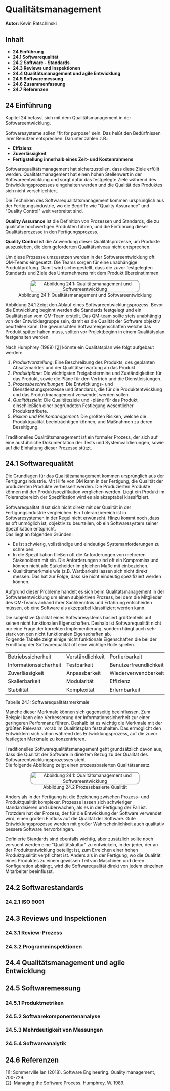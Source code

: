 # Qualitätsmanagement

**Autor:** Kevin Ratschinski

## Inhalt

- **24 Einführung**
- **24.1 Softwarequalität**
- **24.2 Software - Standards**
- **24.3 Reviews und Inspektionen**
- **24.4 Qualitätsmanagement und agile Entwicklung**
- **24.5 Softwaremessung**
- **24.6 Zusammenfassung**
- **24.7 Referenzen**

## 24 Einführung

Kapitel 24 befasst sich mit dem Qualitätsmanagement in der Softwareentwicklung.

Softwaresysteme sollen "fit for purpose" sein. Das heißt den Bedürfnissen ihrer Benutzer entsprechen.
Darunter zählen z.B.:

- **Effizienz**
- **Zuverlässigkeit**
- **Fertigstellung innerhalb eines Zeit- und Kostenrahmens**

Softwarequalitätsmanagement hat sicherzustellen, dass diese Ziele erfüllt werden. Qualitätsmanagement hat einen hohen Stellenwert in der Softwareentwicklung und sorgt dafür das festgelegte
Ziele während des Entwicklungsprozesses eingehalten werden und die Qualität des Produktes sich nicht verschlechtert.

Die Techniken des Softwarequalitätsmanagement kommen ursprünglich aus der Fertigungsindustrie, wo die Begriffe wie "Quality Assurance" und "Quality Control" weit verbreitet sind.

**Quality Assurance** ist die Definition von Prozessen und Standards, die zu qualitativ hochwertigen Produkten führen, und die Einführung dieser Qualitätsprozesse in den Fertigungsprozess.

**Quality Control** ist die Anwendung dieser Qualitätsprozesse, um Produkte auszusieben, die dem geforderten Qualitätsniveau nicht entsprechen.

Um diese Prozesse umzusetzen werden in der Softwareentwicklung oft QM-Teams eingesetzt. Die Teams sorgen für eine unabhängige Produktprüfung.
Damit wird sichergestellt, dass die zuvor festgelegten Standards und Ziele des Unternehmens mit dem Produkt übereinstimmen.

<figure style="text-align: center;">
  <!-- github -->
  <img style="max-width: 80%; border: 2px solid rgba(0, 0, 0, 0.4); border-radius: 10px;" src="https://github.com/mwithoeft/SGSE22/blob/main/chapter24/assets/24.1_qm_und_softwareentwicklung.png?raw=true" alt="Abbildung 24.1: Qualitätsmanagement und Softwareentwicklung"/> 
  <!-- local -->
  <!-- <img style="max-width: 80%; border: 2px solid rgba(0, 0, 0, 0.4); border-radius: 10px;" src="chapter24/assets/24.1_qm_und_softwareentwicklung.png" alt="Abbildung 24.1: Qualitätsmanagement und Softwareentwicklung"/> -->
  <figcaption>Abbildung 24.1: Qualitätsmanagement und Softwareentwicklung</figcaption>
</figure>

Abbildung 24.1 Zeigt den Ablauf eines Softwareentwicklungsprozess. Bevor die Entwicklung beginnt werden die Standards festgelegt und ein Qualitätsplan vom QM-Team erstellt. Das QM-team sollte stets unabhängig von der Entwicklergruppe sein, damit es die Qualität der Software objektiv beurteilen kann.
Die gewünschten Softwareeigenschaften welche das Produkt später haben muss, sollten vor Projektbeginn in einem Qualitätsplan festgehalten werden.

Nach Humphrey (1989) [[2]](#ref_2) könnte ein Qualitätsplan wie folgt aufgebaut werden:

1. _Produktvorstellung_: Eine Beschreibung des Produkts, des geplanten Absatzmarktes und der Qualitätserwartung an das Produkt.
2. _Produktpläne_: Die wichtigsten Freigabetermine und Zuständigkeiten für das Produkt, sowie die Pläne für den Vertrieb und die Dienstleistungen.
3. _Prozessbeschreibungen_: Die Entwicklungs- und Dienstleistungsprozesse und Standards, die für die Produktentwicklung und das Produktmanagement verwendet werden sollen.
4. _Qualitätsziele_: Die Qualitätsziele und -pläne für das Produkt einschließlich einer begründeten Festlegung wesentlicher Produktattribute.
5. _Risiken und Risikomanagement_: Die größten Risiken, welche die Produktqualität beeinträchtigen können, und Maßnahmen zu deren Beseitigung.

Traditionelles Qualitätsmanagement ist ein formaler Prozess, der sich auf eine ausführliche Dokumentation der Tests und Systemvalidierungen, sowie auf die Einhaltung dieser Prozesse stützt.

## 24.1 Softwarequalität

Die Grundlagen für das Qualitätsmanagement kommen ursprünglich aus der Fertigungsindustrie. Mit Hilfe von QM kann in der Fertigung, die Qualität der produzierten Produkte verbessert werden. Die Produzierten Produkte können mit der Produktspezifikation verglichen werden. Liegt ein Produkt im Toleranzbereich der Spezifikation wird es als akzeptabel klassifiziert.

Softwarequalität lässt sich nicht direkt mit der Qualität in der Fertigungsindustrie vergleichen. Ein Toleranzbereich ist in Softwaresystemen in der Regel nicht erwünscht. Hinzu kommt noch ,dass es oft unmöglich ist, objektiv zu beurteilen, ob ein Softwaresystem seiner Spezifikation entspricht.  
Das liegt an folgenden Gründen:

- Es ist schwierig, vollständige und eindeutige Systemanforderungen zu schreiben.
- In die Spezifikation fließen oft die Anforderungen von mehreren Stakeholdern mit ein. Die Anforderungen sind oft ein Kompromiss und können nicht alle Stakeholder im gleichen Maße mit einbeziehen.
- Qualitätsmerkmale wie (z.B. Wartbarkeit) lassen sich nicht direkt messen. Das hat zur Folge, dass sie nicht eindeutig spezifiziert werden können.

Aufgrund dieser Probleme handelt es sich beim Qualitätsmanagement in der Softwareentwicklung um einen subjektiven Prozess, bei dem die Mitglieder des QM-Teams anhand ihrer Sachkenntnis und Erfahrung entscheiden müssen, ob eine Software als akzeptabel klassifiziert werden kann.

Die subjektive Qualität eines Softwaresystems basiert größtenteils auf seinen nicht funktionalen Eigenschaften. Deshalb ist Softwarequalität nicht nur eine Frage der korrekten Implementierung, sondern hängt auch sehr stark von den nicht funktionalen Eigenschaften ab.  
Folgende Tabelle zeigt einige nicht funktionale Eigenschaften die bei der Ermittlung der Softwarequalität oft eine wichtige Rolle spielen.

|                        |                  |                        |
| ---------------------- | ---------------- | ---------------------- |
| Betriebssicherheit     | Verständlichkeit | Portierbarkeit         |
| Informationssicherheit | Testbarkeit      | Benutzerfreundlichkeit |
| Zuverlässigkeit        | Anpassbarkeit    | Wiederverwendbarkeit   |
| Skalierbarkeit         | Modularität      | Effizienz              |
| Stabilität             | Komplexität      | Erlernbarkeit          |

Tabelle 24.1: Softwarequalitätsmerkmale

Manche dieser Merkmale können sich gegenseitig beeinflussen. Zum Beispiel kann eine Verbesserung der Informationssicherheit zur einer geringeren Performanz führen. Deshalb ist es wichtig die Merkmale mit der größten Relevanz, vorab im Qualitätsplan festzuhalten. Das ermöglicht den Entwicklern sich schon während des Entwicklungsprozess, auf die zuvor festlegten Merkmale zu konzentrieren.

Traditionelles Softwarequalitätsmanagement geht grundsätzlich davon aus, dass die Qualität der Software in direktem Bezug zu der Qualität des Softwareentwicklungsprozesses steht.  
Die folgende Abbildung zeigt einen prozessbasierten Qualitätsansatz.

<figure style="text-align: center;">
  <!-- github -->
  <img style="max-width: 80%; border: 2px solid rgba(0, 0, 0, 0.4); border-radius: 10px;" src="https://github.com/mwithoeft/SGSE22/blob/main/chapter24/assets/24.2_prozessbasierte_qualitaet.png?raw=true" alt="Abbildung 24.1: Qualitätsmanagement und Softwareentwicklung"/> 
  <!-- local -->
  <!-- <img style="max-width: 80%; border: 2px solid rgba(0, 0, 0, 0.4); border-radius: 10px;" src="chapter24/assets/24.2_prozessbasierte_qualitaet.png" alt="Abbildung 24.2 Prozessbasierte Qualität"/> -->
  <figcaption>Abbildung 24.2 Prozessbasierte Qualität</figcaption>
</figure>

Anders als in der Fertigung ist die Beziehung zwischen Prozess- und Produktqualität komplexer. Prozesse lassen sich schwieriger standardisieren und überwachen, als es in der Fertigung der Fall ist. Trotzdem hat der Prozess, der für die Entwicklung der Software verwendet wird, einen großen Einfluss auf die Qualität der Software. Gute Entwicklungsprozesse werden mit großer Wahrscheinlichkeit auch qualitativ bessere Software hervorbringen.

Definierte Standards sind ebenfalls wichtig, aber zusätzlich sollte noch versucht werden eine "Qualitätskultur" zu entwickeln, in der jeder, der an der Produktentwicklung beteiligt ist, zum Erreichen einer hohen Produktqualität verpflichtet ist. Anders als in der Fertigung, wo die Qualität eines Produktes zu einem gewissen Teil von Maschinen und deren Konfiguration abhängt, wird die Softwarequalität direkt von jedem einzelnen Mitarbeiter beeinflusst.

## 24.2 Softwarestandards

### 24.2.1 ISO 9001

## 24.3 Reviews und Inspektionen

### 24.3.1 Review-Prozess

### 24.3.2 Programminspektionen

## 24.4 Qualitätsmanagement und agile Entwicklung

## 24.5 Softwaremessung

### 24.5.1 Produktmetriken

### 24.5.2 Softwarekomponentenanalyse

### 24.5.3 Mehrdeutigkeit von Messungen

### 24.5.4 Softwareanalytik

## 24.6 Referenzen

<span id="ref_1">[1]: Sommerville Ian (2018). Software Engineering. Quality management, 700-729. </span>  
<span id="ref_2">[2]: Managing the Software Process. Humphrey, W. 1989.</span>
